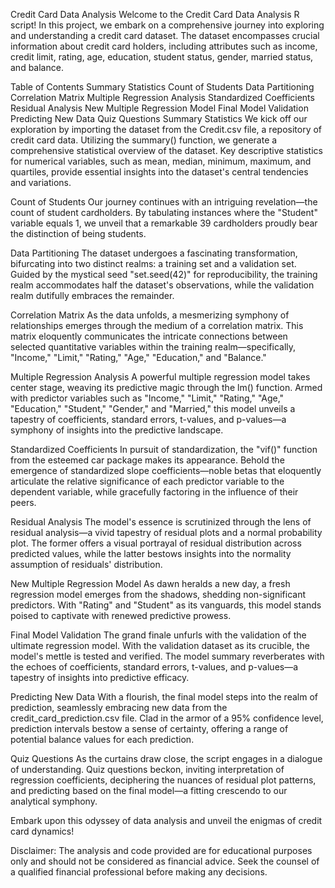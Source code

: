 Credit Card Data Analysis
Welcome to the Credit Card Data Analysis R script! In this project, we embark on a comprehensive journey into exploring and understanding a credit card dataset. The dataset encompasses crucial information about credit card holders, including attributes such as income, credit limit, rating, age, education, student status, gender, married status, and balance.

Table of Contents
Summary Statistics
Count of Students
Data Partitioning
Correlation Matrix
Multiple Regression Analysis
Standardized Coefficients
Residual Analysis
New Multiple Regression Model
Final Model Validation
Predicting New Data
Quiz Questions
Summary Statistics
We kick off our exploration by importing the dataset from the Credit.csv file, a repository of credit card data. Utilizing the summary() function, we generate a comprehensive statistical overview of the dataset. Key descriptive statistics for numerical variables, such as mean, median, minimum, maximum, and quartiles, provide essential insights into the dataset's central tendencies and variations.

Count of Students
Our journey continues with an intriguing revelation—the count of student cardholders. By tabulating instances where the "Student" variable equals 1, we unveil that a remarkable 39 cardholders proudly bear the distinction of being students.

Data Partitioning
The dataset undergoes a fascinating transformation, bifurcating into two distinct realms: a training set and a validation set. Guided by the mystical seed "set.seed(42)" for reproducibility, the training realm accommodates half the dataset's observations, while the validation realm dutifully embraces the remainder.

Correlation Matrix
As the data unfolds, a mesmerizing symphony of relationships emerges through the medium of a correlation matrix. This matrix eloquently communicates the intricate connections between selected quantitative variables within the training realm—specifically, "Income," "Limit," "Rating," "Age," "Education," and "Balance."

Multiple Regression Analysis
A powerful multiple regression model takes center stage, weaving its predictive magic through the lm() function. Armed with predictor variables such as "Income," "Limit," "Rating," "Age," "Education," "Student," "Gender," and "Married," this model unveils a tapestry of coefficients, standard errors, t-values, and p-values—a symphony of insights into the predictive landscape.

Standardized Coefficients
In pursuit of standardization, the "vif()" function from the esteemed car package makes its appearance. Behold the emergence of standardized slope coefficients—noble betas that eloquently articulate the relative significance of each predictor variable to the dependent variable, while gracefully factoring in the influence of their peers.

Residual Analysis
The model's essence is scrutinized through the lens of residual analysis—a vivid tapestry of residual plots and a normal probability plot. The former offers a visual portrayal of residual distribution across predicted values, while the latter bestows insights into the normality assumption of residuals' distribution.

New Multiple Regression Model
As dawn heralds a new day, a fresh regression model emerges from the shadows, shedding non-significant predictors. With "Rating" and "Student" as its vanguards, this model stands poised to captivate with renewed predictive prowess.

Final Model Validation
The grand finale unfurls with the validation of the ultimate regression model. With the validation dataset as its crucible, the model's mettle is tested and verified. The model summary reverberates with the echoes of coefficients, standard errors, t-values, and p-values—a tapestry of insights into predictive efficacy.

Predicting New Data
With a flourish, the final model steps into the realm of prediction, seamlessly embracing new data from the credit_card_prediction.csv file. Clad in the armor of a 95% confidence level, prediction intervals bestow a sense of certainty, offering a range of potential balance values for each prediction.

Quiz Questions
As the curtains draw close, the script engages in a dialogue of understanding. Quiz questions beckon, inviting interpretation of regression coefficients, deciphering the nuances of residual plot patterns, and predicting based on the final model—a fitting crescendo to our analytical symphony.

Embark upon this odyssey of data analysis and unveil the enigmas of credit card dynamics!

Disclaimer: The analysis and code provided are for educational purposes only and should not be considered as financial advice. Seek the counsel of a qualified financial professional before making any decisions.

